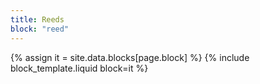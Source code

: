 ```yaml
---
title: Reeds
block: "reed"
---
```


{% assign it = site.data.blocks[page.block] %}
{% include block_template.liquid block=it %}

